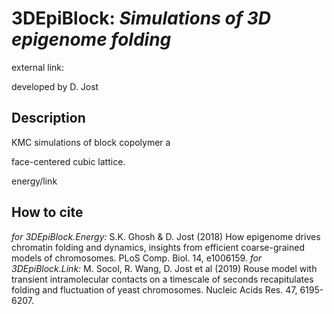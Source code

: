 # 3DEpiBlock: *Simulations of 3D epigenome folding*


external link: 

developed by D. Jost

## Description

KMC simulations of block copolymer a

face-centered cubic lattice.

energy/link



## How to cite
*for 3DEpiBlock.Energy:* S.K. Ghosh & D. Jost (2018) How epigenome drives chromatin folding and dynamics, insights from efficient coarse-grained models of chromosomes. PLoS Comp. Biol. 14, e1006159.
*for 3DEpiBlock.Link:* M. Socol, R. Wang, D. Jost et al (2019) Rouse model with transient intramolecular contacts on a timescale of seconds recapitulates folding and fluctuation of yeast chromosomes. Nucleic Acids Res. 47, 6195-6207.

